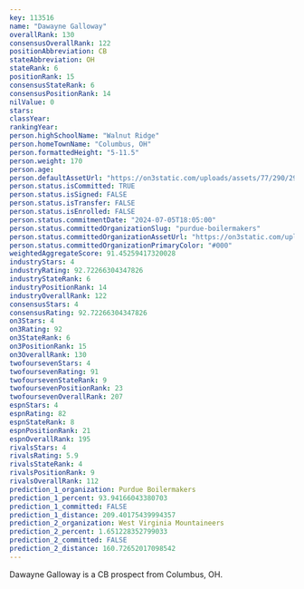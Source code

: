 ```yaml
---
key: 113516
name: "Dawayne Galloway"
overallRank: 130
consensusOverallRank: 122
positionAbbreviation: CB
stateAbbreviation: OH
stateRank: 6
positionRank: 15
consensusStateRank: 6
consensusPositionRank: 14
nilValue: 0
stars: 
classYear: 
rankingYear: 
person.highSchoolName: "Walnut Ridge"
person.homeTownName: "Columbus, OH"
person.formattedHeight: "5-11.5"
person.weight: 170
person.age: 
person.defaultAssetUrl: "https://on3static.com/uploads/assets/77/290/290077.png"
person.status.isCommitted: TRUE
person.status.isSigned: FALSE
person.status.isTransfer: FALSE
person.status.isEnrolled: FALSE
person.status.commitmentDate: "2024-07-05T18:05:00"
person.status.committedOrganizationSlug: "purdue-boilermakers"
person.status.committedOrganizationAssetUrl: "https://on3static.com/uploads/assets/151/150/150151.svg"
person.status.committedOrganizationPrimaryColor: "#000"
weightedAggregateScore: 91.45259417320028
industryStars: 4
industryRating: 92.72266304347826
industryStateRank: 6
industryPositionRank: 14
industryOverallRank: 122
consensusStars: 4
consensusRating: 92.72266304347826
on3Stars: 4
on3Rating: 92
on3StateRank: 6
on3PositionRank: 15
on3OverallRank: 130
twofoursevenStars: 4
twofoursevenRating: 91
twofoursevenStateRank: 9
twofoursevenPositionRank: 23
twofoursevenOverallRank: 207
espnStars: 4
espnRating: 82
espnStateRank: 8
espnPositionRank: 21
espnOverallRank: 195
rivalsStars: 4
rivalsRating: 5.9
rivalsStateRank: 4
rivalsPositionRank: 9
rivalsOverallRank: 112
prediction_1_organization: Purdue Boilermakers
prediction_1_percent: 93.94166043380703
prediction_1_committed: FALSE
prediction_1_distance: 209.40175439994357
prediction_2_organization: West Virginia Mountaineers
prediction_2_percent: 1.651228352799033
prediction_2_committed: FALSE
prediction_2_distance: 160.72652017098542
---
```

Dawayne Galloway is a CB prospect from Columbus, OH.